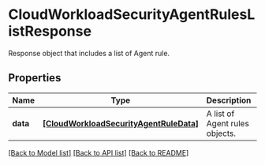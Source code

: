 # CloudWorkloadSecurityAgentRulesListResponse

Response object that includes a list of Agent rule.

## Properties

| Name     | Type                                                                              | Description                    | Notes      |
| -------- | --------------------------------------------------------------------------------- | ------------------------------ | ---------- |
| **data** | [**[CloudWorkloadSecurityAgentRuleData]**](CloudWorkloadSecurityAgentRuleData.md) | A list of Agent rules objects. | [optional] |

[[Back to Model list]](README.md#documentation-for-models) [[Back to API list]](README.md#documentation-for-api-endpoints) [[Back to README]](README.md)
